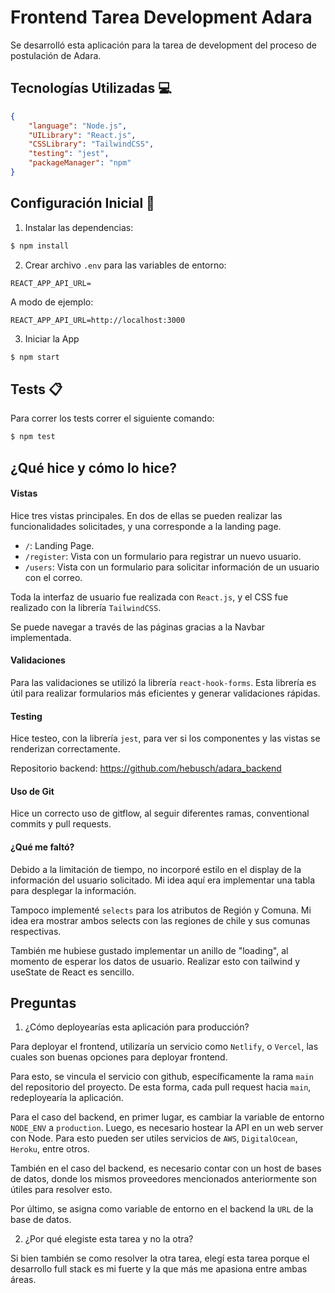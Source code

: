 # Frontend Tarea Development Adara

Se desarrolló esta aplicación para la tarea de development del proceso de postulación de Adara.

## Tecnologías Utilizadas :computer:

```json
{
    "language": "Node.js",
    "UILibrary": "React.js",
    "CSSLibrary": "TailwindCSS",
    "testing": "jest",
    "packageManager": "npm"
}
```

## Configuración Inicial :wrench:

1. Instalar las dependencias:

```bash
$ npm install
```

2. Crear archivo `.env` para las variables de entorno:

```env
REACT_APP_API_URL=
```

A modo de ejemplo:

```env
REACT_APP_API_URL=http://localhost:3000
```

3. Iniciar la App

```bash
$ npm start
```

## Tests :clipboard:

Para correr los tests correr el siguiente comando:

```bash
$ npm test
```

## ¿Qué hice y cómo lo hice?

#### Vistas

Hice tres vistas principales. En dos de ellas se pueden realizar las funcionalidades solicitades, y una corresponde a la landing page. 

* `/`: Landing Page.
* `/register`: Vista con un formulario para registrar un nuevo usuario.
* `/users`: Vista con un formulario para solicitar información de un usuario con el correo.

Toda la interfaz de usuario fue realizada con `React.js`, y el CSS fue realizado con la librería `TailwindCSS`.

Se puede navegar a través de las páginas gracias a la Navbar implementada.

#### Validaciones

Para las validaciones se utilizó la librería `react-hook-forms`. Esta librería es útil para realizar formularios más eficientes y generar validaciones rápidas.

#### Testing

Hice testeo, con la librería `jest`, para ver si los componentes y las vistas se renderizan correctamente.

Repositorio backend: https://github.com/hebusch/adara_backend

#### Uso de Git

Hice un correcto uso de gitflow, al seguir diferentes ramas, conventional commits y pull requests.

#### ¿Qué me faltó?

Debido a la limitación de tiempo, no incorporé estilo en el display de la información del usuario solicitado. Mi idea aquí era implementar una tabla para desplegar la información.

Tampoco implementé `selects` para los atributos de Región y Comuna. Mi idea era mostrar ambos selects con las regiones de chile y sus comunas respectivas.

También me hubiese gustado implementar un anillo de "loading", al momento de esperar los datos de usuario. Realizar esto con tailwind y useState de React es sencillo.

## Preguntas

1. ¿Cómo deployearías esta aplicación para producción?

Para deployar el frontend, utilizaría un servicio como `Netlify`, o `Vercel`, las cuales son buenas opciones para deployar frontend. 

Para esto, se vincula el servicio con github, específicamente la rama `main` del repositorio del proyecto. De esta forma, cada pull request hacia `main`, redeployearía la aplicación. 

Para el caso del backend, en primer lugar, es cambiar la variable de entorno `NODE_ENV` a `production`. Luego, es necesario hostear la API en un web server con Node. Para esto pueden ser utiles servicios de `AWS`, `DigitalOcean`, `Heroku`, entre otros. 

También en el caso del backend, es necesario contar con un host de bases de datos, donde los mismos proveedores mencionados anteriormente son útiles para resolver esto.

Por último, se asigna como variable de entorno en el backend la `URL` de la base de datos.

2. ¿Por qué elegiste esta tarea y no la otra?

Si bien también se como resolver la otra tarea, elegí esta tarea porque el desarrollo full stack es mi fuerte y la que más me apasiona entre ambas áreas. 
